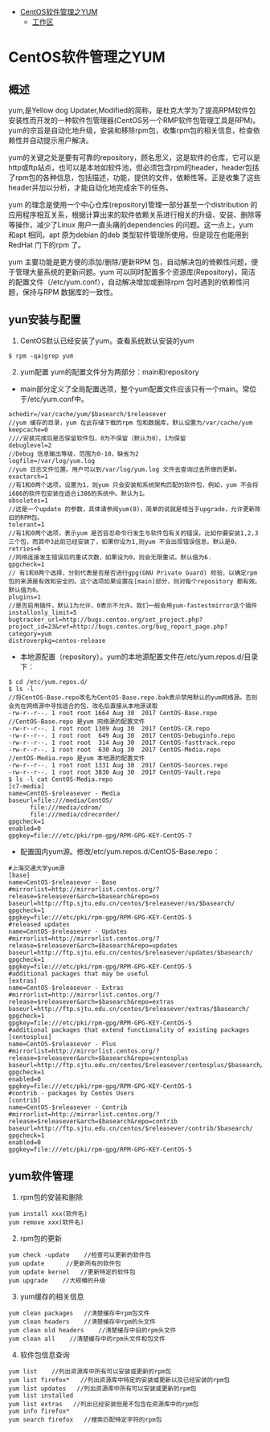 * [CentOS软件管理之YUM](#CentOS软件管理之YUM)
    * [工作区](#工作区)


# CentOS软件管理之YUM
## 概述
yum,是Yellow dog Updater,Modified的简称，是杜克大学为了提高RPM软件包安装性而开发的一种软件包管理器(CentOS另一个RMP软件包管理工具是RPM)。yum的宗旨是自动化地升级，安装和移除rpm包，收集rpm包的相关信息，检查依赖性并自动提示用户解决。

yum的关键之处是要有可靠的repository，顾名思义，这是软件的仓库，它可以是http或ftp站点，也可以是本地如软件池，但必须包含rpm的header，header包括了rpm包的各种信息，包括描述，功能，提供的文件，依赖性等。正是收集了这些header并加以分析，才能自动化地完成余下的任务。

yum 的理念是使用一个中心仓库(repository)管理一部分甚至一个distribution 的应用程序相互关系，根据计算出来的软件依赖关系进行相关的升级、安装、删除等等操作，减少了Linux 用户一直头痛的dependencies 的问题。这一点上，yum 和apt 相同。apt 原为debian 的deb 类型软件管理所使用，但是现在也能用到RedHat 门下的rpm 了。

yum 主要功能是更方便的添加/删除/更新RPM 包，自动解决包的倚赖性问题，便于管理大量系统的更新问题。yum 可以同时配置多个资源库(Repository)，简洁的配置文件（/etc/yum.conf），自动解决增加或删除rpm 包时遇到的依赖性问题，保持与RPM 数据库的一致性。

## yun安装与配置
1. CentOS默认已经安装了yum。查看系统默认安装的yum
```
$ rpm -qa|grep yum
```
2. yum配置
yum的配置文件分为两部分：main和repository
  * main部分定义了全局配置选项，整个yum配置文件应该只有一个main。常位于/etc/yum.conf中。
  ```
  achedir=/var/cache/yum/$basearch/$releasever
  //yum 缓存的目录，yum 在此存储下载的rpm 包和数据库，默认设置为/var/cache/yum
  keepcache=0
  ////安装完成后是否保留软件包，0为不保留（默认为0），1为保留
  debuglevel=2
  //Debug 信息输出等级，范围为0-10，缺省为2
  logfile=/var/log/yum.log
  //yum 日志文件位置。用户可以到/var/log/yum.log 文件去查询过去所做的更新。
  exactarch=1
  //有1和0两个选项，设置为1，则yum 只会安装和系统架构匹配的软件包，例如，yum 不会将i686的软件包安装在适合i386的系统中。默认为1。
  obsoletes=1
  //这是一个update 的参数，具体请参阅yum(8)，简单的说就是相当于upgrade，允许更新陈旧的RPM包。
  tolerant=1
  //有1和0两个选项，表示yum 是否容忍命令行发生与软件包有关的错误，比如你要安装1,2,3三个包，而其中3此前已经安装了，如果你设为1,则yum 不会出现错误信息。默认是0。
  retries=6
  //网络连接发生错误后的重试次数，如果设为0，则会无限重试。默认值为6.
  gpgcheck=1  
  // 有1和0两个选择，分别代表是否是否进行gpg(GNU Private Guard) 校验，以确定rpm 包的来源是有效和安全的。这个选项如果设置在[main]部分，则对每个repository 都有效。默认值为0。
  plugins=1
  //是否启用插件，默认1为允许，0表示不允许。我们一般会用yum-fastestmirror这个插件
  installonly_limit=5
  bugtracker_url=http://bugs.centos.org/set_project.php?project_id=23&ref=http://bugs.centos.org/bug_report_page.php?category=yum
  distroverpkg=centos-release
  ```
  * 本地源配置（repository）。yum的本地源配置文件在/etc/yum.repos.d/目录下：
  ```
  $ cd /etc/yum.repos.d/
  $ ls -l
  //将CentOS-Base.repo改名为CentOS-Base.repo.bak表示禁用默认的yum网络源。否则会先在网络源中寻找适合的包，改名后直接从本地源读取
  -rw-r--r--. 1 root root 1664 Aug 30  2017 CentOS-Base.repo
  //CentOS-Base.repo 是yum 网络源的配置文件
  -rw-r--r--. 1 root root 1309 Aug 30  2017 CentOS-CR.repo
  -rw-r--r--. 1 root root  649 Aug 30  2017 CentOS-Debuginfo.repo
  -rw-r--r--. 1 root root  314 Aug 30  2017 CentOS-fasttrack.repo
  -rw-r--r--. 1 root root  630 Aug 30  2017 CentOS-Media.repo
  //entOS-Media.repo 是yum 本地源的配置文件
  -rw-r--r--. 1 root root 1331 Aug 30  2017 CentOS-Sources.repo
  -rw-r--r--. 1 root root 3830 Aug 30  2017 CentOS-Vault.repo
  $ ls -l cat CentOS-Media.repo
  [c7-media]
  name=CentOS-$releasever - Media
  baseurl=file:///media/CentOS/
        file:///media/cdrom/
        file:///media/cdrecorder/
  gpgcheck=1
  enabled=0
  gpgkey=file:///etc/pki/rpm-gpg/RPM-GPG-KEY-CentOS-7
  ```
  * 配置国内yum源。修改/etc/yum.repos.d/CentOS-Base.repo：
  ```
  #上海交通大学yum源
  [base]
  name=CentOS-$releasever - Base
  #mirrorlist=http://mirrorlist.centos.org/?release=$releasever&arch=$basearch&repo=os
  baseurl=http://ftp.sjtu.edu.cn/centos/$releasever/os/$basearch/
  gpgcheck=1
  gpgkey=file:///etc/pki/rpm-gpg/RPM-GPG-KEY-CentOS-5
  #released updates
  name=CentOS-$releasever - Updates
  #mirrorlist=http://mirrorlist.centos.org/?release=$releasever&arch=$basearch&repo=updates
  baseurl=http://ftp.sjtu.edu.cn/centos/$releasever/updates/$basearch/
  gpgcheck=1
  gpgkey=file:///etc/pki/rpm-gpg/RPM-GPG-KEY-CentOS-5
  #additional packages that may be useful
  [extras]
  name=CentOS-$releasever - Extras
  #mirrorlist=http://mirrorlist.centos.org/?release=$releasever&arch=$basearch&repo=extras
  baseurl=http://ftp.sjtu.edu.cn/centos/$releasever/extras/$basearch/
  gpgcheck=1
  gpgkey=file:///etc/pki/rpm-gpg/RPM-GPG-KEY-CentOS-5
  #additional packages that extend functionality of existing packages
  [centosplus]
  name=CentOS-$releasever - Plus
  #mirrorlist=http://mirrorlist.centos.org/?release=$releasever&arch=$basearch&repo=centosplus
  baseurl=http://ftp.sjtu.edu.cn/centos/$releasever/centosplus/$basearch/
  gpgcheck=1
  enabled=0
  gpgkey=file:///etc/pki/rpm-gpg/RPM-GPG-KEY-CentOS-5
  #contrib - packages by Centos Users
  [contrib]
  name=CentOS-$releasever - Contrib
  #mirrorlist=http://mirrorlist.centos.org/?release=$releasever&arch=$basearch&repo=contrib
  baseurl=http://ftp.sjtu.edu.cn/centos/$releasever/contrib/$basearch/
  gpgcheck=1
  enabled=0
  gpgkey=file:///etc/pki/rpm-gpg/RPM-GPG-KEY-CentOS-5
  ```
## yum软件管理
  1. rpm包的安装和删除
  ```
  yum install xxx(软件名)
  yum remove xxx(软件名)
  ```
  2. rpm包的更新
  ```
  yum check -update    //检查可以更新的软件包
  yum update      //更新所有的软件包
  yum update kernel   //更新特定的软件包
  yum upgrade    //大规模的升级
  ```
  3. yum缓存的相关信息
  ```
  yum clean packages   //清楚缓存中rpm包文件
  yum clean headers    //清楚缓存中rpm的头文件
  yum clean old headers    //清楚缓存中旧的rpm头文件
  yum clean all    //清楚缓存中的rpm头文件和包文件
  ```
  4. 软件包信息查询
  ```
  yum list    //列出资源库中所有可以安装或更新的rpm包
  yum list firefox*   //列出资源库中特定的安装或更新以及已经安装的rpm包
  yum list updates   //列出资源库中所有可以安装或更新的rpm包
  yum list installed
  yum list extras   //列出已经安装但是不包含在资源库中的rpm包
  yum info firefox*
  yum search firefox   //搜索匹配特定字符的rpm包
  ```
